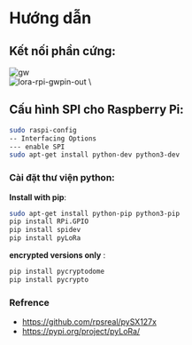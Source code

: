 # Hướng dẫn
## Kết nối phần cứng:
![gw](https://user-images.githubusercontent.com/26000753/51383678-ac148080-1b4c-11e9-8d8a-18e5203f1d75.PNG)
\
![lora-rpi-gwpin-out](https://user-images.githubusercontent.com/26000753/51383622-87200d80-1b4c-11e9-8330-122aed92a09c.PNG)
\
## Cấu hình SPI cho Raspberry Pi:
```bash
sudo raspi-config
-- Interfacing Options
--- enable SPI
sudo apt-get install python-dev python3-dev
```
### Cài đặt thư viện python:
 **Install with pip**:
```bash
sudo apt-get install python-pip python3-pip
pip install RPi.GPIO
pip install spidev
pip install pyLoRa
```

 **encrypted versions only** :
```bash
pip install pycryptodome
pip install pycrypto
```
### Refrence
- https://github.com/rpsreal/pySX127x
- https://pypi.org/project/pyLoRa/

